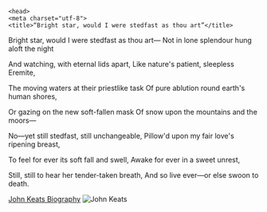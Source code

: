 
    <head>
    <meta charset="utf-8">
    <title>“Bright star, would I were stedfast as thou art”</title>
  </head>
    <body>
  <p>Bright star, would I were stedfast as thou art—
         Not in lone splendour hung aloft the night</p>
<p>And watching, with eternal lids apart,
         Like nature's patient, sleepless Eremite,</p>
<p>The moving waters at their priestlike task
         Of pure ablution round earth's human shores,</p>
<p>Or gazing on the new soft-fallen mask
         Of snow upon the mountains and the moors—</p>
<p>No—yet still stedfast, still unchangeable,
         Pillow'd upon my fair love's ripening breast,</p>
<p>To feel for ever its soft fall and swell,
         Awake for ever in a sweet unrest,</p>
<p>Still, still to hear her tender-taken breath,
And so live ever—or else swoon to death.</p>
    </p>
     <a href="https://www.poetryfoundation.org/poets/john-keats">John Keats Biography</a>

  <img src="https://upload.wikimedia.org/wikipedia/commons/1/1a/John_Keats_by_William_Hilton.jpg" alt="John Keats">
    </body>



